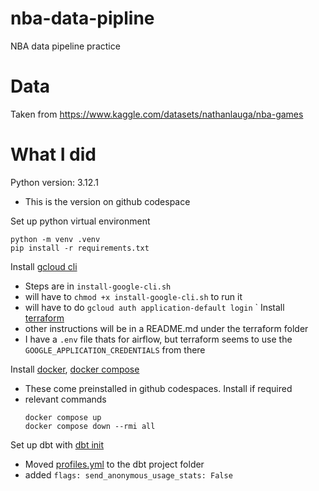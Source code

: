 # nba-data-pipline
NBA data pipeline practice

# Data
Taken from https://www.kaggle.com/datasets/nathanlauga/nba-games

# What I did

Python version: 3.12.1
- This is the version on github codespace

Set up python virtual environment

```
python -m venv .venv
pip install -r requirements.txt
```

Install [gcloud cli](https://cloud.google.com/sdk/docs/install#linux)
- Steps are in `install-google-cli.sh`
- will have to `chmod +x install-google-cli.sh` to run it
- will have to do `gcloud auth application-default login`
`
Install [terraform](https://developer.hashicorp.com/terraform/tutorials/aws-get-started/install-cli#install-terraform)
- other instructions will be in a README.md under the terraform folder
- I have a `.env` file thats for airflow, but terraform seems to use the `GOOGLE_APPLICATION_CREDENTIALS` from there

Install [docker](https://docs.docker.com/engine/install/ubuntu/), [docker compose](https://docs.docker.com/compose/install/linux/#install-using-the-repository)
- These come preinstalled in github codespaces. Install if required
- relevant commands
    ``` 
    docker compose up
    docker compose down --rmi all
    ```

Set up dbt with [dbt init](https://docs.getdbt.com/reference/commands/init)
- Moved [profiles.yml](nba_data_pipeline/profiles.yml) to the dbt project folder
- added `flags: send_anonymous_usage_stats: False`